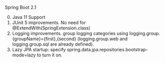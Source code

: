 Spring Boot 2.1

0.  Java 11 Support
0.  JUnit 5 improvements. No need for @ExtendWith(SpringExtension.class)
0.  Logging improvements. group logging categories using logging.group.{groupName}={first},{second} (logging.group.web and logging.group.sql are already defined).
0.  Lazy JPA startup: specify spring.data.jpa.repositories.bootstrap-mode=lazy to turn it on.
